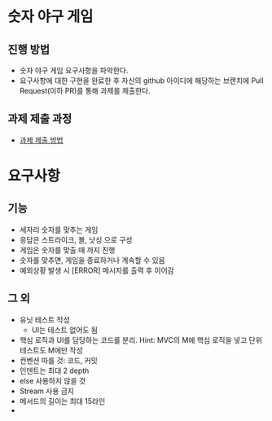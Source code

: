 # 숫자 야구 게임
## 진행 방법
* 숫자 야구 게임 요구사항을 파악한다.
* 요구사항에 대한 구현을 완료한 후 자신의 github 아이디에 해당하는 브랜치에 Pull Request(이하 PR)를 통해 과제를 제출한다.

## 과제 제출 과정
* [과제 제출 방법](https://github.com/next-step/nextstep-docs/tree/master/precourse)

# 요구사항

## 기능

- 세자리 숫자를 맞추는 게임
- 응답은 스트라이크, 볼, 낫싱 으로 구성
- 게임은 숫자를 맞출 때 까지 진행
- 숫자를 맞추면, 게임을 종료하거나 계속할 수 있음
- 예외상황 발생 시 [ERROR] 메시지를 출력 후 이어감

## 그 외

- 유닛 테스트 작성
  - UI는 테스트 없어도 됨
- 핵심 로직과 UI를 담당하는 코드를 분리. Hint: MVC의 M에 핵심 로직을 넣고 단위 테스트도 M에만 작성
- 컨벤션 따를 것: 코드, 커밋
- 인덴트는 최대 2 depth
- else 사용하지 않을 것
- Stream 사용 금지
- 메서드의 길이는 최대 15라인
- 

